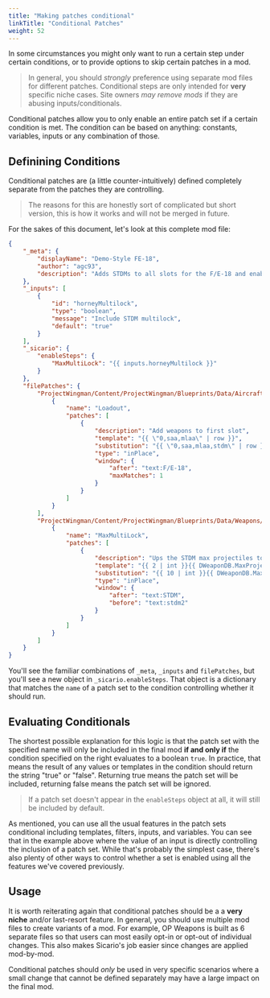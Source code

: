 ```yaml
---
title: "Making patches conditional"
linkTitle: "Conditional Patches"
weight: 52
---
```


In some circumstances you might only want to run a certain step under certain conditions, or to provide options to skip certain patches in a mod.

> In general, you should _strongly_ preference using separate mod files for different patches. Conditional steps are only intended for **very** specific niche cases. Site owners _may remove mods_ if they are abusing inputs/conditionals.

Conditional patches allow you to only enable an entire patch set if a certain condition is met. The condition can be based on anything: constants, variables, inputs or any combination of those.

## Definining Conditions

Conditional patches are (a little counter-intuitively) defined completely separate from the patches they are controlling.

> The reasons for this are honestly sort of complicated but short version, this is how it works and will not be merged in future.

For the sakes of this document, let's look at this complete mod file:

```json
{
    "_meta": {
        "displayName": "Demo-Style FE-18",
        "author": "agc93",
        "description": "Adds STDMs to all slots for the F/E-18 and enables multilock"
    },
    "_inputs": [
        {
            "id": "horneyMultilock",
            "type": "boolean",
            "message": "Include STDM multilock",
            "default": "true"
        }
    ],
    "_sicario": {
        "enableSteps": {
            "MaxMultiLock": "{{ inputs.horneyMultilock }}"
        }
    },
    "filePatches": {
        "ProjectWingman/Content/ProjectWingman/Blueprints/Data/AircraftData/DB_Aircraft.uexp": [
            {
                "name": "Loadout",
                "patches": [
                    {
                        "description": "Add weapons to first slot",
                        "template": "{{ \"0,saa,mlaa\" | row }}",
                        "substitution": "{{ \"0,saa,mlaa,stdm\" | row }}",
                        "type": "inPlace",
                        "window": {
                            "after": "text:F/E-18",
                            "maxMatches": 1
                        }
                    }
                ]
            }
        ],
        "ProjectWingman/Content/ProjectWingman/Blueprints/Data/Weapons/DWeaponDB.uexp": [
            {
                "name": "MaxMultiLock",
                "patches": [
                    {
                        "description": "Ups the STDM max projectiles to 10",
                        "template": "{{ 2 | int }}{{ DWeaponDB.MaxProjectile }}",
                        "substitution": "{{ 10 | int }}{{ DWeaponDB.MaxProjectile }}",
                        "type": "inPlace",
                        "window": {
                            "after": "text:STDM",
                            "before": "text:stdm2"
                        }
                    }
                ]
            }
        ]
    }
}
```

You'll see the familiar combinations of `_meta`, `_inputs` and `filePatches`, but you'll see a new object in `_sicario.enableSteps`. That object is a dictionary that matches the `name` of a patch set to the condition controlling whether it should run.

## Evaluating Conditionals

The shortest possible explanation for this logic is that the patch set with the specified name will only be included in the final mod **if and only if** the condition specified on the right evaluates to a boolean `true`. In practice, that means the result of any values or templates in the condition should return the string "true" or "false". Returning true means the patch set will be included, returning false means the patch set will be ignored. 

> If a patch set doesn't appear in the `enableSteps` object at all, it will still be included by default.

As mentioned, you can use all the usual features in the patch sets conditional including templates, filters, inputs, and variables. You can see that in the example above where the value of an input is directly controlling the inclusion of a patch set. While that's probably the simplest case, there's also plenty of other ways to control whether a set is enabled using all the features we've covered previously.

## Usage

It is worth reiterating again that conditional patches should be a a **very niche** and/or last-resort feature. In general, you should use multiple mod files to create variants of a mod. For example, OP Weapons is built as 6 separate files so that users can most easily opt-in or opt-out of individual changes. This also makes Sicario's job easier since changes are applied mod-by-mod.

Conditional patches should _only_ be used in very specific scenarios where a small change that cannot be defined separately may have a large impact on the final mod.